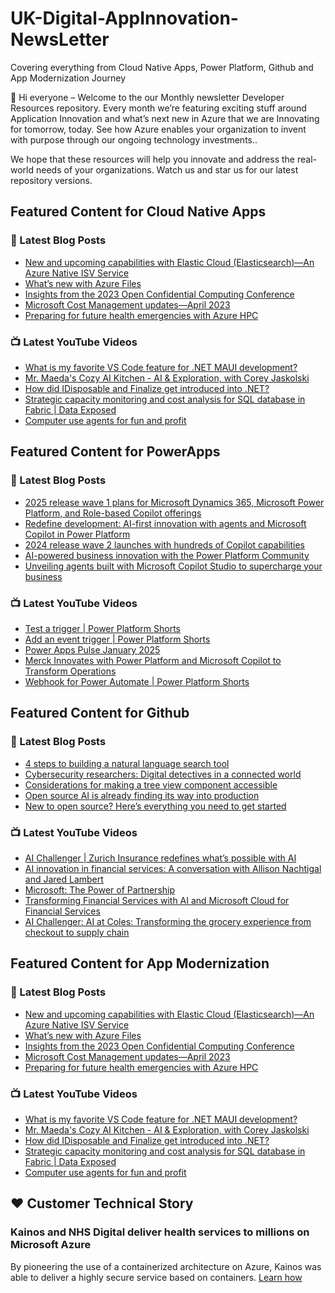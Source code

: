 # UK-Digital-AppInnovation-NewsLetter

Covering everything from Cloud Native Apps, Power Platform, Github and App Modernization Journey

👋 Hi everyone – Welcome to the our Monthly newsletter Developer Resources repository. Every month we’re featuring exciting stuff around Application Innovation and what’s next new in Azure that we are Innovating for tomorrow, today. See how Azure enables your organization to invent with purpose through our ongoing technology investments..


We hope that these resources will help you innovate and address the real-world needs of your organizations. Watch us and star us for our latest repository versions.

## Featured Content for Cloud Native Apps


### 📝 Latest Blog Posts

    
<!-- BLOGCNA:START -->
- [New and upcoming capabilities with Elastic Cloud (Elasticsearch)—An Azure Native ISV Service](https://azure.microsoft.com/blog/new-and-upcoming-capabilities-with-elastic-cloud-elasticsearch-an-azure-native-isv-service/)
- [What’s new with Azure Files](https://azure.microsoft.com/blog/what-s-new-with-azure-files/)
- [Insights from the 2023 Open Confidential Computing Conference](https://azure.microsoft.com/blog/insights-from-the-2023-open-confidential-computing-conference/)
- [Microsoft Cost Management updates—April 2023](https://azure.microsoft.com/blog/microsoft-cost-management-updates-april-2023/)
- [Preparing for future health emergencies with Azure HPC ](https://azure.microsoft.com/blog/preparing-for-future-health-emergencies-with-azure-hpc/)
<!-- BLOGCNA:END -->

### 📺 Latest YouTube Videos

 
<!-- YOUTUBECNA:START -->
- [What is my favorite VS Code feature for .NET MAUI development?](https://www.youtube.com/watch?v=46BfbMeBCgA)
- [Mr. Maeda&#39;s Cozy AI Kitchen - AI &amp; Exploration, with Corey Jaskolski](https://www.youtube.com/watch?v=e2W7AXHKEcs)
- [How did IDisposable and Finalize get introduced into .NET?](https://www.youtube.com/watch?v=FMgQSzBJqT8)
- [Strategic capacity monitoring and cost analysis for SQL database in Fabric | Data Exposed](https://www.youtube.com/watch?v=xzPFcY7wTQg)
- [Computer use agents for fun and profit](https://www.youtube.com/watch?v=FYUSiV0-Oco)
<!-- YOUTUBECNA:END -->

##  Featured Content for PowerApps
### 📝 Latest Blog Posts
<!-- BLOGPOWER:START -->
- [2025 release wave 1 plans for Microsoft Dynamics 365, Microsoft Power Platform, and Role-based Copilot offerings](https://www.microsoft.com/en-us/dynamics-365/blog/business-leader/2025/01/23/2025-release-wave-1-plans-for-microsoft-dynamics-365-microsoft-power-platform-and-role-based-copilot-offerings/)
- [Redefine development: AI-first innovation with agents and Microsoft Copilot in Power Platform](https://www.microsoft.com/en-us/power-platform/blog/2024/11/19/redefine-development-ai-first-innovation-with-agents-and-microsoft-copilot-in-power-platform/)
- [2024 release wave 2 launches with hundreds of Copilot capabilities](https://www.microsoft.com/en-us/dynamics-365/blog/business-leader/2024/10/29/2024-release-wave-2-launches-with-hundreds-of-copilot-capabilities/)
- [AI-powered business innovation with the Power Platform Community](https://www.microsoft.com/en-us/power-platform/blog/2024/09/18/ai-powered-business-innovation-with-the-power-platform-community/)
- [Unveiling agents built with Microsoft Copilot Studio to supercharge your business](https://www.microsoft.com/en-us/microsoft-copilot/blog/copilot-studio/unveiling-copilot-agents-built-with-microsoft-copilot-studio-to-supercharge-your-business/)
<!-- BLOGPOWER:END -->
 ### 📺 Latest YouTube Videos
    
<!-- YOUTUBEPOWER:START -->
- [Test a trigger | Power Platform Shorts](https://www.youtube.com/watch?v=epKWWNOMpW8)
- [Add an event trigger | Power Platform Shorts](https://www.youtube.com/watch?v=UiKQXQIUuAw)
- [Power Apps Pulse January 2025](https://www.youtube.com/watch?v=91Wh13Xx9hQ)
- [Merck Innovates with Power Platform and Microsoft Copilot to Transform Operations](https://www.youtube.com/watch?v=GJZfZ_BGyn0)
- [Webhook for Power Automate | Power Platform Shorts](https://www.youtube.com/watch?v=DtsQNZwxIi0)
<!-- YOUTUBEPOWER:END -->

##  Featured Content for Github
### 📝 Latest Blog Posts
<!-- BLOGGITHUB:START -->
- [4 steps to building a natural language search tool](https://github.blog/open-source/social-impact/4-steps-to-building-a-natural-language-search-tool/)
- [Cybersecurity researchers: Digital detectives in a connected world](https://github.blog/security/vulnerability-research/cybersecurity-researchers-digital-detectives-in-a-connected-world/)
- [Considerations for making a tree view component accessible](https://github.blog/engineering/user-experience/considerations-for-making-a-tree-view-component-accessible/)
- [Open source AI is already finding its way into production](https://github.blog/ai-and-ml/generative-ai/open-source-ai-is-already-finding-its-way-into-production/)
- [New to open source? Here’s everything you need to get started](https://github.blog/open-source/new-to-open-source-heres-everything-you-need-to-get-started/)
<!-- BLOGGITHUB:END -->
### 📺 Latest YouTube Videos
<!-- YOUTUBEGITHUB:START -->
- [AI Challenger | Zurich Insurance redefines what’s possible with AI](https://www.youtube.com/watch?v=s5SepB5PXQ0)
- [AI innovation in financial services: A conversation with Allison Nachtigal and Jared Lambert](https://www.youtube.com/watch?v=ezH4QF6i4oA)
- [Microsoft: The Power of Partnership](https://www.youtube.com/watch?v=wlyqKsOKy24)
- [Transforming Financial Services with AI and Microsoft Cloud for Financial Services](https://www.youtube.com/watch?v=GpsZDLaE3q4)
- [AI Challenger: AI at Coles: Transforming the grocery experience from checkout to supply chain](https://www.youtube.com/watch?v=z0TQR5WX53c)
<!-- YOUTUBEGITHUB:END -->
##  Featured Content for App Modernization
### 📝 Latest Blog Posts
<!-- BLOGAPPMOD:START -->
- [New and upcoming capabilities with Elastic Cloud (Elasticsearch)—An Azure Native ISV Service](https://azure.microsoft.com/blog/new-and-upcoming-capabilities-with-elastic-cloud-elasticsearch-an-azure-native-isv-service/)
- [What’s new with Azure Files](https://azure.microsoft.com/blog/what-s-new-with-azure-files/)
- [Insights from the 2023 Open Confidential Computing Conference](https://azure.microsoft.com/blog/insights-from-the-2023-open-confidential-computing-conference/)
- [Microsoft Cost Management updates—April 2023](https://azure.microsoft.com/blog/microsoft-cost-management-updates-april-2023/)
- [Preparing for future health emergencies with Azure HPC ](https://azure.microsoft.com/blog/preparing-for-future-health-emergencies-with-azure-hpc/)
<!-- BLOGAPPMOD:END -->
### 📺 Latest YouTube Videos
<!-- YOUTUBEAPPMOD:START -->
- [What is my favorite VS Code feature for .NET MAUI development?](https://www.youtube.com/watch?v=46BfbMeBCgA)
- [Mr. Maeda&#39;s Cozy AI Kitchen - AI &amp; Exploration, with Corey Jaskolski](https://www.youtube.com/watch?v=e2W7AXHKEcs)
- [How did IDisposable and Finalize get introduced into .NET?](https://www.youtube.com/watch?v=FMgQSzBJqT8)
- [Strategic capacity monitoring and cost analysis for SQL database in Fabric | Data Exposed](https://www.youtube.com/watch?v=xzPFcY7wTQg)
- [Computer use agents for fun and profit](https://www.youtube.com/watch?v=FYUSiV0-Oco)
<!-- YOUTUBEAPPMOD:END -->


## ♥️ Customer Technical Story 

### Kainos and NHS Digital deliver health services to millions on Microsoft Azure

By pioneering the use of a containerized architecture on Azure, Kainos was able to deliver a highly secure service based on containers. [Learn how](https://customers.microsoft.com/en-us/story/1368348549535774520-kainos-and-nhs-digital-deliver-health-services-to-millions-on-microsoft-azure)

